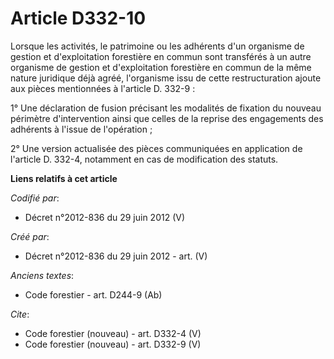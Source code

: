 # Article D332-10

Lorsque les activités, le patrimoine ou les adhérents d'un organisme de gestion et d'exploitation forestière en commun sont
transférés à un autre organisme de gestion et d'exploitation forestière en commun de la même nature juridique déjà agréé,
l'organisme issu de cette restructuration ajoute aux pièces mentionnées à l'article D. 332-9 :

1° Une déclaration de fusion précisant les modalités de fixation du nouveau périmètre d'intervention ainsi que celles de la
reprise des engagements des adhérents à l'issue de l'opération ;

2° Une version actualisée des pièces communiquées en application de l'article D. 332-4, notamment en cas de modification des
statuts.

**Liens relatifs à cet article**

_Codifié par_:

  - Décret n°2012-836 du 29 juin 2012 (V)

_Créé par_:

  - Décret n°2012-836 du 29 juin 2012 - art. (V)

_Anciens textes_:

  - Code forestier - art. D244-9 (Ab)

_Cite_:

  - Code forestier (nouveau) - art. D332-4 (V)
  - Code forestier (nouveau) - art. D332-9 (V)
